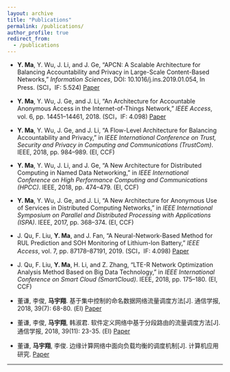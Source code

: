 ```yaml
---
layout: archive
title: "Publications"
permalink: /publications/
author_profile: true
redirect_from:
  - /publications
---
```


*  **Y. Ma**, Y. Wu, J. Li, and J. Ge, “APCN: A Scalable Architecture for Balancing Accountability and Privacy in Large-Scale Content-Based Networks,” *Information Sciences*, DOI: 10.1016/j.ins.2019.01.054, In Press. (SCI，IF: 5.524) [Paper](https://doi.org/10.1016/j.ins.2019.01.054)

*  **Y. Ma**, Y. Wu, J. Ge, and J. Li, “An Architecture for Accountable Anonymous Access in the Internet-of-Things Network,” *IEEE Access*, vol. 6, pp. 14451–14461, 2018. (SCI，IF: 4.098) [Paper](https://ieeexplore.ieee.org/document/8292863/)

*  **Y. Ma**, Y. Wu, J. Ge, and J. Li, “A Flow-Level Architecture for Balancing Accountability and Privacy,” in *IEEE International Conference on Trust, Security and Privacy in Computing and Communications (TrustCom)*. IEEE, 2018, pp. 984–989. (EI, CCF)

*  **Y. Ma**, Y. Wu, J. Li, and J. Ge, “A New Architecture for Distributed Computing in Named Data Networking,” in *IEEE International Conference on High Performance Computing and Communications (HPCC)*. IEEE, 2018, pp. 474–479. (EI, CCF)

*  **Y. Ma**, Y. Wu, J. Ge, and J. Li, “A New Architecture for Anonymous Use of Services in Distributed Computing Networks,” in *IEEE International Symposium on Parallel and Distributed Processing with Applications (ISPA)*.  IEEE, 2017, pp. 368–374. (EI, CCF)

*  J. Qu, F. Liu, **Y. Ma**, and J. Fan, “A Neural-Network-Based Method for RUL Prediction and SOH Monitoring of Lithium-Ion Battery,” *IEEE Access*, vol. 7, pp. 87178–87191, 2019. (SCI，IF: 4.098) [Paper](https://ieeexplore.ieee.org/document/8747502)

*  J. Qu, F. Liu, **Y. Ma**, H. Li, and Z. Zhang, “LTE-R Network Optimization Analysis Method Based on Big Data Technology,” in *IEEE International Conference on Smart Cloud (SmartCloud)*. IEEE, 2018, pp. 175–180. (EI, CCF)

*  董谦, 李俊, **马宇翔**. 基于集中控制的命名数据网络流量调度方法[J]. 通信学报, 2018, 39(7): 68-80. (EI) [Paper](http://www.infocomm-journal.com/txxb/CN/article/downloadArticleFile.do?attachType=PDF&id=167505)

*  董谦, 李俊, **马宇翔**, 韩淑君. 软件定义网络中基于分段路由的流量调度方法[J]. 通信学报, 2018, 39(11): 23-35. (EI) [Paper](http://www.infocomm-journal.com/txxb/CN/article/downloadArticleFile.do?attachType=PDF&id=167868)

*  董谦, **马宇翔**, 李俊. 边缘计算网络中面向负载均衡的调度机制[J]. 计算机应用研究. [Paper](http://www.arocmag.com/getarticle?aid=5672013f16d77421)



---
